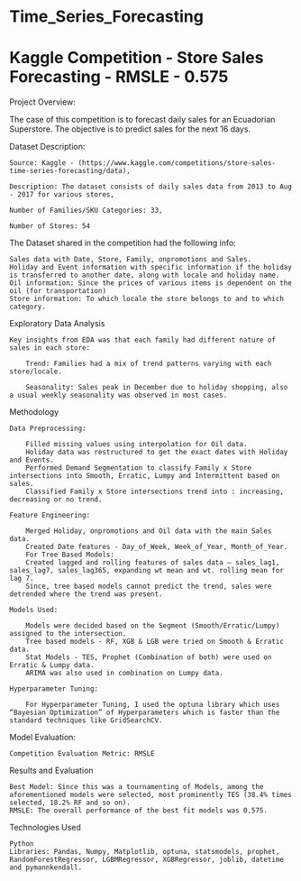 # Time_Series_Forecasting
# Kaggle Competition - Store Sales Forecasting - RMSLE - 0.575
                                                        
Project Overview: 

The case of this competition is to forecast daily sales for an Ecuadorian Superstore. The objective is to predict sales for the next 16 days.

Dataset Description: 

	Source: Kaggle - (https://www.kaggle.com/competitions/store-sales-time-series-forecasting/data), 

	Description: The dataset consists of daily sales data from 2013 to Aug - 2017 for various stores, 

	Number of Families/SKU Categories: 33,

	Number of Stores: 54

The Dataset shared in the competition had the following info: 

	Sales data with Date, Store, Family, onpromotions and Sales.
	Holiday and Event information with specific information if the holiday is transferred to another date, along with locale and holiday name.
	Oil information: Since the prices of various items is dependent on the oil (for transportation)
	Store information: To which locale the store belongs to and to which category.

Exploratory Data Analysis

	Key insights from EDA was that each family had different nature of sales in each store:
 
		Trend: Families had a mix of trend patterns varying with each store/locale.
  
		Seasonality: Sales peak in December due to holiday shopping, also a usual weekly seasonality was observed in most cases.

Methodology
	
 	Data Preprocessing:

		Filled missing values using interpolation for Oil data.
		Holiday data was restructured to get the exact dates with Holiday and Events.
		Performed Demand Segmentation to classify Family x Store intersections into Smooth, Erratic, Lumpy and Intermittent based on sales.
		Classified Family x Store intersections trend into : increasing, decreasing or no trend.  
	
 	Feature Engineering:
	
  		Merged Holiday, onpromotions and Oil data with the main Sales data. 
		Created Date features - Day_of_Week, Week_of_Year, Month_of_Year.
		For Tree Based Models: 
		Created lagged and rolling features of sales data – sales_lag1, sales_lag7, sales_lag365, expanding wt mean and wt. rolling mean for lag 7.
		Since, tree based models cannot predict the trend, sales were detrended where the trend was present.   
	
 	Models Used:
		
  		Models were decided based on the Segment (Smooth/Erratic/Lumpy) assigned to the intersection. 
		Tree based models - RF, XGB & LGB were tried on Smooth & Erratic data. 
		Stat Models - TES, Prophet (Combination of both) were used on Erratic & Lumpy data.
		ARIMA was also used in combination on Lumpy data.    

	Hyperparameter Tuning: 
		
  		For Hyperparameter Tuning, I used the optuna library which uses “Bayesian Optimization” of Hyperparameters which is faster than the standard techniques like GridSearchCV. 

Model Evaluation:
	
 	Competition Evaluation Metric: RMSLE

Results and Evaluation
	
 	Best Model: Since this was a tournamenting of Models, among the aforementioned models were selected, most prominently TES (38.4% times selected, 18.2% RF and so on). 
	RMSLE: The overall performance of the best fit models was 0.575.

Technologies Used
	
 	Python
	Libraries: Pandas, Numpy, Matplotlib, optuna, statsmodels, prophet, RandomForestRegressor, LGBMRegressor, XGBRegressor, joblib, datetime and pymannkendall.  
